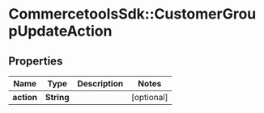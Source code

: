# CommercetoolsSdk::CustomerGroupUpdateAction

## Properties
Name | Type | Description | Notes
------------ | ------------- | ------------- | -------------
**action** | **String** |  | [optional] 

